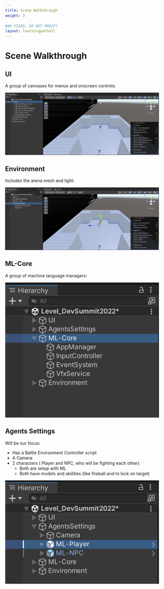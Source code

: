 ```yaml
---
title: Scene Walkthrough
weight: 3

### FIXED, DO NOT MODIFY
layout: learningpathall
--- 
```


# Scene Walkthrough

## UI
A group of canvases for menus and onscreen controls:

![UI](ui-canvases.png "UI Canvases")

## Environment
Includes the arena mesh and light:

![Environment](environment-mesh-light.png "Environment")

## ML-Core
A group of machine language managers:

![ML-Core](ml-core.png "ML-Core")

## Agents Settings
Will be our focus:

- Has a Battle Environment Controller script
- A Camera
- 2 characters ( Player and NPC, who will be fighting each other)
    * Both are setup with ML
    * Both have models and abilities (like fireball and to lock on target)

![Agents Settings](agents-settings.png "Agents Settings")